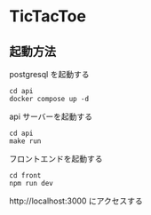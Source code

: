 # TicTacToe

## 起動方法

postgresql を起動する

```shell
cd api
docker compose up -d
```

api サーバーを起動する

```shell
cd api
make run
```

フロントエンドを起動する

```shell
cd front
npm run dev
```

http://localhost:3000 にアクセスする
